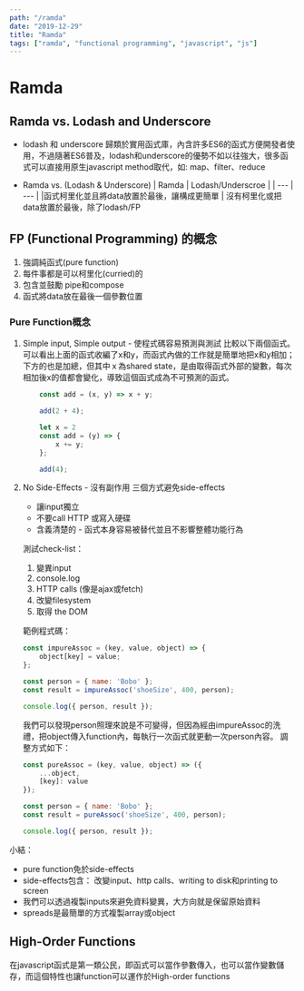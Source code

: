 ```yaml
---
path: "/ramda"
date: "2019-12-29"
title: "Ramda"
tags: ["ramda", "functional programming", "javascript", "js"]
---
```


# Ramda
## Ramda vs. Lodash and Underscore
* lodash 和 underscore 歸類於實用函式庫，內含許多ES6的函式方便開發者使用，不過隨著ES6普及，lodash和underscore的優勢不如以往強大，很多函式可以直接用原生javascript method取代，如: map、filter、reduce

* Ramda vs. (Lodash & Underscore)
    | Ramda | Lodash/Underscroe |
    | --- | --- |
    |函式柯里化並且將data放置於最後，讓構成更簡單 | 沒有柯里化或把data放置於最後，除了lodash/FP

## FP (Functional Programming) 的概念
1. 強調純函式(pure function)
2. 每件事都是可以柯里化(curried)的
3. 包含並鼓勵 pipe和compose
4. 函式將data放在最後一個參數位置

### Pure Function概念
1. Simple input, Simple output - 使程式碼容易預測與測試
    比較以下兩個函式。可以看出上面的函式收編了x和y，而函式內做的工作就是簡單地把x和y相加；下方的也是加總，但其中ｘ為shared state，是由取得函式外部的變數，每次相加後x的值都會變化，導致這個函式成為不可預測的函式。
    ```javascript
        const add = (x, y) => x + y;

        add(2 + 4);
    ```
    ```javascript
        let x = 2
        const add = (y) => {
            x += y;
        };

        add(4);
    ```
2. No Side-Effects - 沒有副作用
    三個方式避免side-effects
    * 讓input獨立
    * 不要call HTTP 或寫入硬碟
    * 含義清楚的 - 函式本身容易被替代並且不影響整體功能行為

    測試check-list：
    1. 變異input
    2. console.log
    3. HTTP calls (像是ajax或fetch)
    4. 改變filesystem
    5. 取得 the DOM

    範例程式碼：
    ```javascript
    const impureAssoc = (key, value, object) => {
        object[key] = value;
    };

    const person = { name: 'Bobo' };
    const result = impureAssoc('shoeSize', 400, person);

    console.log({ person, result });
    ```
    我們可以發現person照理來說是不可變得，但因為經由impureAssoc的洗禮，把object傳入function內，每執行一次函式就更動一次person內容。
    調整方式如下：
    ```javascript
    const pureAssoc = (key, value, object) => ({
        ...object,
        [key]: value
    });

    const person = { name: 'Bobo' };
    const result = pureAssoc('shoeSize', 400, person);

    console.log({ person, result });
    ```

小結：
* pure function免於side-effects
* side-effects包含： 改變input、http calls、writing to disk和printing to screen
* 我們可以透過複製inputs來避免資料變異，大方向就是保留原始資料
* spreads是最簡單的方式複製array或object

## High-Order Functions
在javascript函式是第一類公民，即函式可以當作參數傳入，也可以當作變數儲存，而這個特性也讓function可以運作於High-order functions